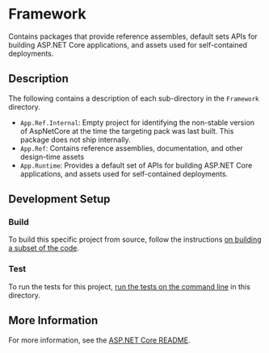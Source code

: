 # Framework

Contains packages that provide reference assembles, default sets APIs for building ASP.NET Core applications, and assets used for self-contained deployments.

## Description

The following contains a description of each sub-directory in the `Framework` directory.

- `App.Ref.Internal`: Empty project for identifying the non-stable version of AspNetCore at the time the targeting pack was last built. This package does not ship internally.
- `App.Ref`: Contains reference assemblies, documentation, and other design-time assets
- `App.Runtime`: Provides a default set of APIs for building ASP.NET Core applications, and assets used for self-contained deployments.

## Development Setup

### Build

To build this specific project from source,  follow the instructions [on building a subset of the code](../../BuildFromSource.md#building-a-subset-of-the-code).

### Test

To run the tests for this project, [run the tests on the command line](../../BuildFromSource.md#running-tests-on-command-line) in this directory.

## More Information

For more information, see the [ASP.NET Core README](../../README.md).
